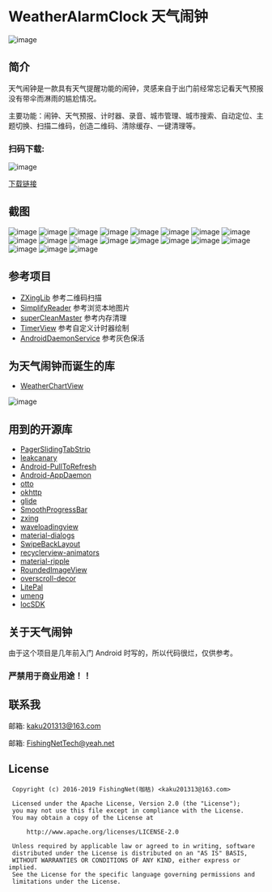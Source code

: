 # WeatherAlarmClock 天气闹钟

![image](https://github.com/kaku2015/WeatherAlarmClock/blob/master/screenshots/logo.png)

简介
-----------------
天气闹钟是一款具有天气提醒功能的闹钟，灵感来自于出门前经常忘记看天气预报没有带伞而淋雨的尴尬情况。

主要功能：闹钟、天气预报、计时器、录音、城市管理、城市搜索、自动定位、主题切换、扫描二维码，创造二维码、清除缓存、一键清理等。

### 扫码下载:

![image](https://github.com/kaku2015/WeatherAlarmClock/blob/master/screenshots/qrcode.png)

[下载链接](http://zhushou.360.cn/detail/index/soft_id/3242718)

截图
--------------
![image](https://github.com/kaku2015/WeatherAlarmClock/blob/master/screenshots/1.jpeg)
![image](https://github.com/kaku2015/WeatherAlarmClock/blob/master/screenshots/2.jpeg)
![image](https://github.com/kaku2015/WeatherAlarmClock/blob/master/screenshots/3.jpeg)
![image](https://github.com/kaku2015/WeatherAlarmClock/blob/master/screenshots/4.jpeg)
![image](https://github.com/kaku2015/WeatherAlarmClock/blob/master/screenshots/5.jpeg)
![image](https://github.com/kaku2015/WeatherAlarmClock/blob/master/screenshots/6.jpeg)
![image](https://github.com/kaku2015/WeatherAlarmClock/blob/master/screenshots/7.jpeg)
![image](https://github.com/kaku2015/WeatherAlarmClock/blob/master/screenshots/8.jpeg)
![image](https://github.com/kaku2015/WeatherAlarmClock/blob/master/screenshots/9.jpeg)
![image](https://github.com/kaku2015/WeatherAlarmClock/blob/master/screenshots/10.jpeg)
![image](https://github.com/kaku2015/WeatherAlarmClock/blob/master/screenshots/11.jpeg)
![image](https://github.com/kaku2015/WeatherAlarmClock/blob/master/screenshots/12.jpeg)
![image](https://github.com/kaku2015/WeatherAlarmClock/blob/master/screenshots/13.jpeg)
![image](https://github.com/kaku2015/WeatherAlarmClock/blob/master/screenshots/14.jpeg)
![image](https://github.com/kaku2015/WeatherAlarmClock/blob/master/screenshots/15.jpeg)
![image](https://github.com/kaku2015/WeatherAlarmClock/blob/master/screenshots/16.jpeg)
![image](https://github.com/kaku2015/WeatherAlarmClock/blob/master/screenshots/17.jpeg)
![image](https://github.com/kaku2015/WeatherAlarmClock/blob/master/screenshots/18.jpeg)
![image](https://github.com/kaku2015/WeatherAlarmClock/blob/master/screenshots/19.jpeg)

参考项目
--------------

* [ZXingLib](https://github.com/xuyisheng/ZXingLib) 参考二维码扫描
* [SimplifyReader](https://github.com/SkillCollege/SimplifyReader)   参考浏览本地图片
* [superCleanMaster](https://github.com/joyoyao/superCleanMaster)  参考内存清理
* [TimerView](https://github.com/pheynix/TimerView)  参考自定义计时器绘制
* [AndroidDaemonService](https://github.com/D-clock/AndroidDaemonService)  参考灰色保活

为天气闹钟而诞生的库
---------------
* [WeatherChartView](https://github.com/kaku2015/WeatherChartView) 

![image](https://github.com/kaku2015/WeatherAlarmClock/blob/master/screenshots/wcv.png)

用到的开源库
-------------
* [PagerSlidingTabStrip](https://github.com/astuetz/PagerSlidingTabStrip) 
* [leakcanary](https://github.com/square/leakcanary) 
* [Android-PullToRefresh](https://github.com/chrisbanes/Android-PullToRefresh) 
* [Android-AppDaemon](https://github.com/Coolerfall/Android-AppDaemon) 
* [otto](https://github.com/square/otto) 
* [okhttp](https://github.com/square/okhttp) 
* [glide](https://github.com/bumptech/glide) 
* [SmoothProgressBar](https://github.com/castorflex/SmoothProgressBar) 
* [zxing](https://github.com/zxing/zxing) 
* [waveloadingview](https://github.com/tangqi92/WaveLoadingView) 
* [material-dialogs](https://github.com/afollestad/material-dialogs) 
* [SwipeBackLayout](https://github.com/ikew0ng/SwipeBackLayout) 
* [recyclerview-animators](https://github.com/wasabeef/recyclerview-animators) 
* [material-ripple](https://github.com/balysv/material-ripple) 
* [RoundedImageView](https://github.com/vinc3m1/RoundedImageView) 
* [overscroll-decor](https://github.com/EverythingMe/overscroll-decor) 
* [LitePal](https://github.com/LitePalFramework/LitePal)
* [umeng](http://www.umeng.com/)
* [locSDK](http://lbsyun.baidu.com/)


关于天气闹钟
---------------
由于这个项目是几年前入门 Android 时写的，所以代码很烂，仅供参考。



### 严禁用于商业用途！！


联系我
---------------
邮箱: kaku201313@163.com

邮箱: FishingNetTech@yeah.net

License
---------------
  ```
   Copyright (c) 2016-2019 FishingNet(咖枯) <kaku201313@163.com> 

   Licensed under the Apache License, Version 2.0 (the "License");
   you may not use this file except in compliance with the License.
   You may obtain a copy of the License at

       http://www.apache.org/licenses/LICENSE-2.0

   Unless required by applicable law or agreed to in writing, software
   distributed under the License is distributed on an "AS IS" BASIS,
   WITHOUT WARRANTIES OR CONDITIONS OF ANY KIND, either express or implied.
   See the License for the specific language governing permissions and
   limitations under the License.
```





